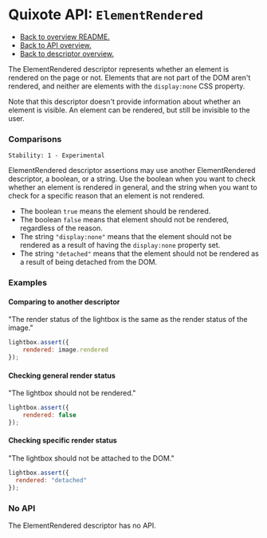 # Quixote API: `ElementRendered`

* [Back to overview README.](../README.md)
* [Back to API overview.](api.md)
* [Back to descriptor overview.](descriptors.md)

The ElementRendered descriptor represents whether an element is rendered on the page or not. Elements that are not part of the DOM aren't rendered, and neither are elements with the `display:none` CSS property.  

Note that this descriptor doesn't provide information about whether an element is visible. An element can be rendered, but still be invisible to the user.


### Comparisons

```
Stability: 1 - Experimental
```

ElementRendered descriptor assertions may use another ElementRendered descriptor, a boolean, or a string. Use the boolean when you want to check whether an element is rendered in general, and the string when you want to check for a specific reason that an element is not rendered.

* The boolean `true` means the element should be rendered.
* The boolean `false` means that element should not be rendered, regardless of the reason.
* The string `"display:none"` means that the element should not be rendered as a result of having the `display:none` property set.
* The string `"detached"` means that the element should not be rendered as a result of being detached from the DOM.


### Examples

#### Comparing to another descriptor

"The render status of the lightbox is the same as the render status of the image."

```javascript
lightbox.assert({
	rendered: image.rendered
});
```

#### Checking general render status

"The lightbox should not be rendered."

```javascript
lightbox.assert({
	rendered: false
});
```

#### Checking specific render status
 
"The lightbox should not be attached to the DOM."

```javascript
lightbox.assert({
  rendered: "detached"
});
```

### No API

The ElementRendered descriptor has no API.